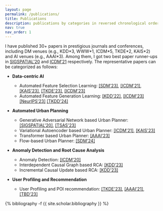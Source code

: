 ```yaml
---
layout: page
permalink: /publications/
title: Publications
description: publications by categories in reversed chronological order. 
nav: true
nav_order: 1
---
```


I have published 30+ papers in prestigious journals and conferences, including DM venues (e.g., KDD\*3, WWW\*1, ICDM\*5, TKDE\*2, KAIS\*2) and AI venues (e.g., AAAI\*3). Among them, I got two best paper runner-ups in [SIGSPATIAL'20](https://dl.acm.org/doi/abs/10.1145/3397536.3422268) and [ICDM'21](https://ieeexplore.ieee.org/abstract/document/9679173) respectively.  The representative papers can be categorized as follows:

- **Data-centric AI** 
    - Automated Feature Selection Learning: 
    [[SDM'23]](https://epubs.siam.org/doi/abs/10.1137/1.9781611977653.ch87),
    [[ICDM'21]](https://ieeexplore.ieee.org/abstract/document/9679029),
    [[KAIS'23]](https://link.springer.com/article/10.1007/s10115-022-01812-3),
    [[TKDE'23]](https://ieeexplore.ieee.org/abstract/document/10100894),
    [[ICDM'23]]()
    - Automated Feature Generation Learning:
    [[KDD'22]](https://dl.acm.org/doi/abs/10.1145/3534678.3539278),
    [[ICDM'23]]()
    [[NeurIPS'23]](https://arxiv.org/abs/2309.13618)
    [[TKDD'24]](https://arxiv.org/abs/2306.16893)
- **Automated Urban Planning**
    - Generative Adversarial Network based Urban Planner: 
    [[SIGSPATIAL'20]](https://dl.acm.org/doi/abs/10.1145/3397536.3422268), [[TSAS'23]](https://dl.acm.org/doi/abs/10.1145/3524302)
    - Variational Autoencoder based Urban Planner: 
    [[ICDM'21]](https://ieeexplore.ieee.org/abstract/document/9679173),
    [[KAIS'23]](https://link.springer.com/article/10.1007/s10115-022-01801-6)
    - Transformer based Urban Planner:
    [[AAAI'23]](https://ojs.aaai.org/index.php/AAAI/article/view/25589)
    - Flow-based Urban Planner:
    [[SDM'24]]()

- **Anomaly Detection and Root Cause Analysis**
    - Anomaly Detection: [[ICDM'20]](https://ieeexplore.ieee.org/abstract/document/9338292)
    - Interdependent Causal Graph based RCA: [[KDD'23]](https://arxiv.org/abs/2302.01987)
    - Incremental Causal Update based RCA: [[KDD'23]](https://arxiv.org/abs/2305.10638)

- **User Profiling and Recommendation**
    - User Profiling and POI recommendation: 
    [[TKDE'23]](https://ieeexplore.ieee.org/abstract/document/10108018),
    [[AAAI'21]](https://ojs.aaai.org/index.php/AAAI/article/view/16567),
    [[TBD'23]](https://ieeexplore.ieee.org/abstract/document/9921335)



<!-- _pages/publications.md -->
<div class="publications">

{% bibliography -f {{ site.scholar.bibliography }} %}

</div>
